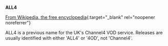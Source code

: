 <!-- markdownlint-disable MD041-->
**ALL4**<br>

[From Wikipedia, the free encyclopedia](<https://en.wikipedia.org/wiki/Channel_4_(VoD_service)>){:target="\_blank" rel="noopener noreferrer"}

ALL4 is a previous name for the UK's Channel4 VOD service. Releases are usually identified with either 'ALL4' or '4OD', not 'Channel4'.
<!-- markdownlint-enable MD041-->
